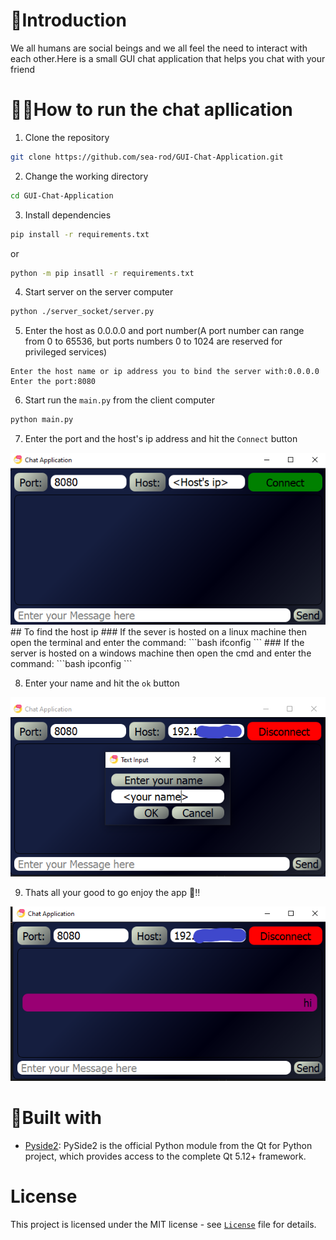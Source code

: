 # 👋Introduction
We all humans are social beings and we all feel the need to interact with each other.Here is a small GUI chat application that helps you chat with your friend

# 🏃‍♂️How to run the chat apllication
1. Clone the repository

``` bash
git clone https://github.com/sea-rod/GUI-Chat-Application.git
```
2. Change the working directory
```bash
cd GUI-Chat-Application
```
3. Install dependencies
```bash
pip install -r requirements.txt
```
or
```bash
python -m pip insatll -r requirements.txt 
```
4. Start server on the server computer
```bash
python ./server_socket/server.py
``` 
5. Enter the host as 0.0.0.0 and port number(A port number can range from  0 to 65536, but ports numbers 0 to 1024 are reserved for privileged services)
```
Enter the host name or ip address you to bind the server with:0.0.0.0
Enter the port:8080
```
6. Start run the `main.py` from the client computer
```bash
python main.py
```
7. Enter the port and the host's ip address and hit the `Connect` button
<img src="./Screenshots/Screenshot_1.png"/>
## To find the host ip
### If the sever is hosted on a linux machine then open the terminal and enter the command:
```bash
ifconfig
```
### If the server is hosted on a windows machine then open the cmd and enter the command:
```bash
ipconfig
```

8. Enter your name and hit the `ok` button
<img src="./Screenshots/Screenshot_2.png"/>

9. Thats all your good to go enjoy the app 💖!!
<img src="./Screenshots/Screenshot_3.png"/>

# 🔨Built with
- [Pyside2](https://www.qt.io/): PySide2 is the official Python module from the Qt for Python project, which provides access to the complete Qt 5.12+ framework.

# License
This project is licensed under the MIT license - see [`License`](LICENSE.txt) file for details.
